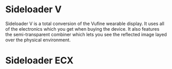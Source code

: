 # Sideloader V
Sideloader V is a total conversion of the Vufine wearable display.
It uses all of the electronics which you get when buying the device.
It also features the semi-transparent combiner which lets you see the reflected image layed over the physical environment.

# Sideloader ECX
